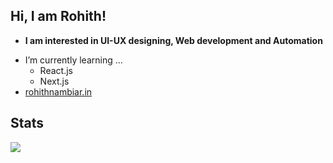 ## Hi, I am Rohith!

* **I am interested in UI-UX designing, Web development and Automation**
- I’m currently learning ...
  - React.js
  - Next.js
- <a href="https://rohithnambiar.in/">rohithnambiar.in</a>

## Stats

![](https://github-readme-stats.vercel.app/api/top-langs/?username=Rohith-JN&exclude_repo=Aang&layout=compacthide_border=true&theme=radical&hide_border=true)
